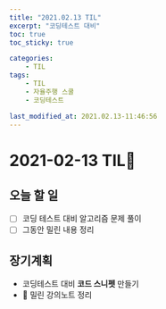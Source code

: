 ```yaml
---
title: "2021.02.13 TIL"
excerpt: "코딩테스트 대비"
toc: true
toc_sticky: true

categories:
    - TIL 
tags:
    - TIL
    - 자율주행 스쿨
    - 코딩테스트

last_modified_at: 2021.02.13-11:46:56  
---
```

 
# 2021-02-13 TIL📓
## 오늘 할 일
- [ ] 코딩 테스트 대비 알고리즘 문제 풀이
- [ ] 그동안 밀린 내용 정리

## 장기계획
- 코딩테스트 대비 **코드 스니펫** 만들기
- 💫 밀린 강의노트 정리
